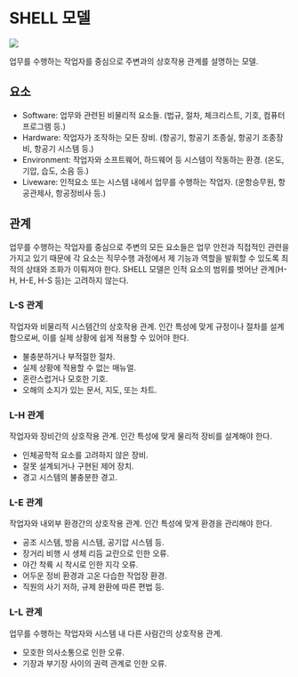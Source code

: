 # SHELL 모델

![](https://upload.wikimedia.org/wikipedia/en/thumb/b/b2/SHELL.png/1024px-SHELL.png)

업무를 수행하는 작업자를 중심으로 주변과의 상호작용 관계를 설명하는 모델.

## 요소

- Software: 업무와 관련된 비물리적 요소들. (법규, 절차, 체크리스트, 기호, 컴퓨터 프로그램 등.)
- Hardware: 작업자가 조작하는 모든 장비. (항공기, 항공기 조종실, 항공기 조종장비, 항공기 시스템 등.)
- Environment: 작업자와 소프트웨어, 하드웨어 등 시스템이 작동하는 환경. (온도, 기압, 습도, 소음 등.)
- Liveware: 인적요소 또는 시스템 내에서 업무를 수행하는 작업자. (운항승무원, 항공관제사, 항공정비사 등.)

## 관계

업무를 수행하는 작업자를 중심으로 주변의 모든 요소들은 업무 안전과 직접적인 관련을 가지고 있기 때문에 각 요소는 직무수행 과정에서 제 기능과 역할을 발휘할 수 있도록 최적의 상태와 조화가 이뤄져야 한다. SHELL 모델은 인적 요소의 범위를 벗어난 관계(H-H, H-E, H-S 등)는 고려하지 않는다.

### L-S 관계

작업자와 비물리적 시스템간의 상호작용 관계. 인간 특성에 맞게 규정이나 절차를 설계함으로써, 이를 실제 상황에 쉽게 적용할 수 있어야 한다.

- 불충분하거나 부적절한 절차.
- 실제 상황에 적용할 수 없는 매뉴얼.
- 혼란스럽거나 모호한 기호.
- 오해의 소지가 있는 문서, 지도, 또는 차트.

### L-H 관계

작업자와 장비간의 상호작용 관계. 인간 특성에 맞게 물리적 장비를 설계해야 한다.

- 인체공학적 요소를 고려하지 않은 장비.
- 잘못 설계되거나 구현된 제어 장치.
- 경고 시스템의 불충분한 경고.

### L-E 관계

작업자와 내외부 환경간의 상호작용 관계. 인간 특성에 맞게 환경을 관리해야 한다.

- 공조 시스템, 방음 시스템, 공기압 시스템 등.
- 장거리 비행 시 생체 리듬 교란으로 인한 오류.
- 야간 착륙 시 착시로 인한 지각 오류.
- 어두운 정비 환경과 고온 다습한 작업장 환경.
- 직원의 사기 저하, 규제 완환에 따른 편법 등.

### L-L 관계

업무를 수행하는 작업자와 시스템 내 다른 사람간의 상호작용 관계.

- 모호한 의사소통으로 인한 오류.
- 기장과 부기장 사이의 권력 관계로 인한 오류.

